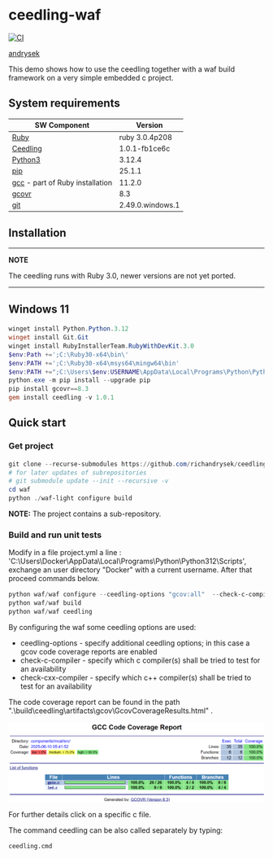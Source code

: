 # ceedling-waf

[![CI](https://github.com/richandrysek/ceedling-waf/actions/workflows/build.yml/badge.svg)](https://github.com/richandrysek/ceedling-waf/actions/workflows/build.yml)

[andrysek](https://andrysek.de/)

This demo shows how to use the ceedling together with a waf build framework on a very simple embedded c project.

## System requirements

|SW Component                                                                                                   |Version                |
|---------------------------------------------------------------------------------------------------------------|-----------------------|
|[Ruby](https://www.ruby-lang.org/)                                                                             | ruby 3.0.4p208        |
|[Ceedling](https://github.com/ThrowTheSwitch/Ceedling)                                                         | 1.0.1-fb1ce6c         |
|[Python3](https://www.python.org/downloads/)                                                                   | 3.12.4                |
|[pip](https://pypi.org/project/pip/)                                                                           | 25.1.1                |
|[gcc](https://gcc.gnu.org/) - part of Ruby installation                                                        | 11.2.0                |
|[gcovr](https://pypi.org/project/gcovr/)                                                                       | 8.3                   |
|[git](https://git-scm.com/)                                                                                    | 2.49.0.windows.1      |


## Installation

---
**NOTE**

The ceedling runs with Ruby 3.0, newer versions are not yet ported.

---

## Windows 11

```powershell
winget install Python.Python.3.12
winget install Git.Git
winget install RubyInstallerTeam.RubyWithDevKit.3.0
$env:Path +=';C:\Ruby30-x64\bin\'
$env:PATH +=';C:\Ruby30-x64\msys64\mingw64\bin'
$env:PATH +=";C:\Users\$env:USERNAME\AppData\Local\Programs\Python\Python312\Scripts\"
python.exe -m pip install --upgrade pip
pip install gcovr==8.3
gem install ceedling -v 1.0.1
```

## Quick start

### Get project

```powershell
git clone --recurse-submodules https://github.com/richandrysek/ceedling-waf
# for later updates of subrepositories
# git submodule update --init --recursive -v
cd waf
python ./waf-light configure build
```

**NOTE:** The project contains a sub-repository.

### Build and run unit tests

Modify in a file project.yml a line : 'C:\Users\Docker\AppData\Local\Programs\Python\Python312\Scripts\',
exchange an user directory "Docker" with a current username. After that proceed commands below.

```powershell
python waf/waf configure --ceedling-options "gcov:all"  --check-c-compiler gcc --check-cxx-compiler g++
python waf/waf build
python waf/waf ceedling
```
By configuring the waf some ceedling options are used:

* ceedling-options - specify additional ceedling options; in this case a gcov code coverage reports are enabled
* check-c-compiler - specify which c compiler(s) shall be tried to test for an availability
* check-cxx-compiler - specify which c++ compiler(s) shall be tried to test for an availability

The code coverage report can be found in the path ".\build\ceedling\artifacts\gcov\GcovCoverageResults.html" .

![Code coverage overview (gcov)](./doc/imgs/gcov_summary.png)

For further details click on a specific c file.

The command ceedling can be also called separately by typing:

```
ceedling.cmd
```
